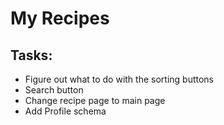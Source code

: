 # My Recipes

## Tasks:

- Figure out what to do with the sorting buttons
- Search button
- Change recipe page to main page
- Add Profile schema
